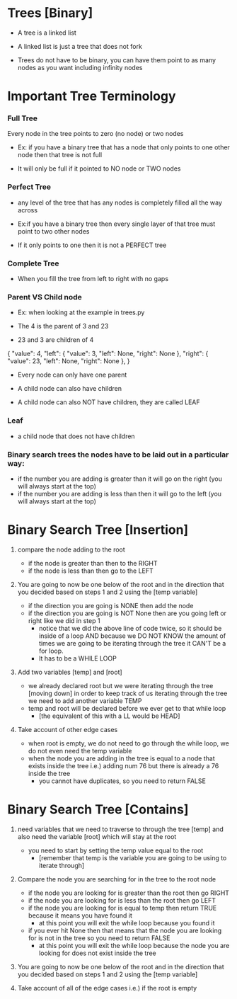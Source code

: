 # Trees [Binary]

- A tree is a linked list

- A linked list is just a tree that does not fork
- Trees do not have to be binary, you can have them point to as many nodes as you want including infinity nodes

# Important Tree Terminology

### Full Tree

Every node in the tree points to zero (no node) or two nodes

- Ex: if you have a binary tree that has a node that only points to one other node then that tree is not full

- It will only be full if it pointed to NO node or TWO nodes

### Perfect Tree

- any level of the tree that has any nodes is completely filled all the way across

- Ex:if you have a binary tree then every single layer of that tree must point to two other nodes

- If it only points to one then it is not a PERFECT tree

### Complete Tree

- When you fill the tree from left to right with no gaps

### Parent VS Child node

- Ex: when looking at the example in trees.py

- The 4 is the parent of 3 and 23

- 23 and 3 are children of 4

{
"value": 4,
"left": {
"value": 3,
"left": None,
"right": None
},
"right": {
"value": 23,
"left": None,
"right": None
},
}

- Every node can only have one parent

- A child node can also have children

- A child node can also NOT have children, they are called LEAF

### Leaf

- a child node that does not have children

### Binary search trees the nodes have to be laid out in a particular way:

- if the number you are adding is greater than it will go on the right (you will always start at the top)
- if the number you are adding is less than then it will go to the left (you will always start at the top)

# Binary Search Tree [Insertion]

1. compare the node adding to the root

   - if the node is greater than then to the RIGHT
   - if the node is less than then go to the LEFT

2. You are going to now be one below of the root and in the direction that you decided based on steps 1 and 2 using the [temp variable]

   - if the direction you are going is NONE then add the node
   - if the direction you are going is NOT None then are you going left or right like we did in step 1
     - notice that we did the above line of code twice, so it should be inside of a loop AND because we DO NOT KNOW the amount of times we are going to be iterating through the tree it CAN'T be a for loop.
     - It has to be a WHILE LOOP

3. Add two variables [temp] and [root]

   - we already declared root but we were iterating through the tree [moving down] in order to keep track of us iterating through the tree we need to add another variable TEMP
   - temp and root will be declared before we ever get to that while loop
     - [the equivalent of this with a LL would be HEAD]

4. Take account of other edge cases
   - when root is empty, we do not need to go through the while loop, we do not even need the temp variable
   - when the node you are adding in the tree is equal to a node that exists inside the tree i.e.) adding num 76 but there is already a 76 inside the tree
     - you cannot have duplicates, so you need to return FALSE

# Binary Search Tree [Contains]

1. need variables that we need to traverse to through the tree [temp] and also need the variable [root] which will stay at the root

   - you need to start by setting the temp value equal to the root
     - [remember that temp is the variable you are going to be using to iterate through]

2. Compare the node you are searching for in the tree to the root node
   - if the node you are looking for is greater than the root then go RIGHT
   - if the node you are looking for is less than the root then go LEFT
   - if the node you are looking for is equal to temp then return TRUE because it means you have found it
     - at this point you will exit the while loop because you found it
   - if you ever hit None then that means that the node you are looking for is not in the tree so you need to return FALSE
     - at this point you will exit the while loop because the node you are looking for does not exist inside the tree
3. You are going to now be one below of the root and in the direction that you decided based on steps 1 and 2 using the [temp variable]

4. Take account of all of the edge cases i.e.) if the root is empty
